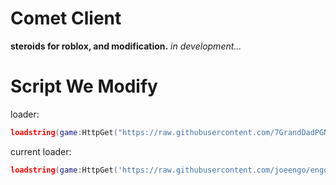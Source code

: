 # Comet Client
**steroids for roblox, and modification.**
*in development...*

# Script We Modify
loader:
```lua
loadstring(game:HttpGet("https://raw.githubusercontent.com/7GrandDadPGN/VapeV4ForRoblox/main/NewMainScript.lua", true))()
```

current loader:
```lua
loadstring(game:HttpGet('https://raw.githubusercontent.com/joeengo/engocheat/main/lua/src/loader.lua', true))()
```
